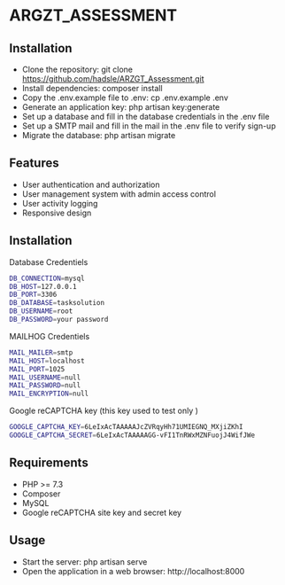 # ARGZT_ASSESSMENT
## Installation
- Clone the repository: git clone   https://github.com/hadsle/ARZGT_Assessment.git
- Install dependencies: composer install
- Copy the .env.example file to .env: cp .env.example .env
- Generate an application key: php artisan key:generate
- Set up a database and fill in the database credentials in the .env file
- Set up a SMTP mail and fill in the mail in the .env file to verify sign-up
- Migrate the database: php artisan migrate

## Features

- User authentication and authorization
- User management system with admin access control
- User activity logging
- Responsive design

## Installation
Database Credentiels
```sh
DB_CONNECTION=mysql
DB_HOST=127.0.0.1
DB_PORT=3306
DB_DATABASE=tasksolution
DB_USERNAME=root
DB_PASSWORD=your password

```

MAILHOG Credentiels

```sh
MAIL_MAILER=smtp
MAIL_HOST=localhost
MAIL_PORT=1025
MAIL_USERNAME=null
MAIL_PASSWORD=null
MAIL_ENCRYPTION=null
```
Google reCAPTCHA key (this key used to test only ) 
```sh
GOOGLE_CAPTCHA_KEY=6LeIxAcTAAAAAJcZVRqyHh71UMIEGNQ_MXjiZKhI
GOOGLE_CAPTCHA_SECRET=6LeIxAcTAAAAAGG-vFI1TnRWxMZNFuojJ4WifJWe
```
## Requirements
- PHP >= 7.3
- Composer
- MySQL 
- Google reCAPTCHA site key and secret key

## Usage
- Start the server: php artisan serve
- Open the application in a web browser: http://localhost:8000

